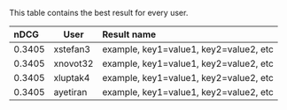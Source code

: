 This table contains the best result for every user.

| nDCG | User | Result name |
|:-----|------|:------------|
| 0.3405 | xstefan3 | example, key1=value1, key2=value2, etc |
| 0.3405 | xnovot32 | example, key1=value1, key2=value2, etc |
| 0.3405 | xluptak4 | example, key1=value1, key2=value2, etc |
| 0.3405 | ayetiran | example, key1=value1, key2=value2, etc |
